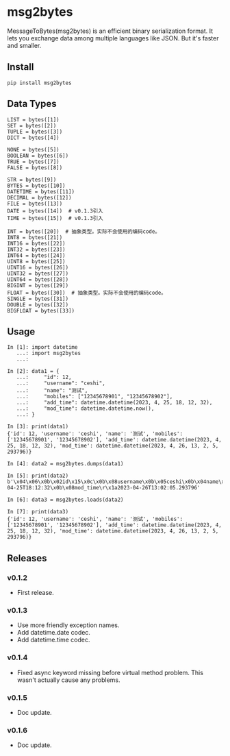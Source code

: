 # msg2bytes

MessageToBytes(msg2bytes) is an efficient binary serialization format. It lets you exchange data among multiple languages like JSON. But it's faster and smaller.

## Install

```
pip install msg2bytes
```

## Data Types

```
LIST = bytes([1])
SET = bytes([2])
TUPLE = bytes([3])
DICT = bytes([4])

NONE = bytes([5])
BOOLEAN = bytes([6])
TRUE = bytes([7])
FALSE = bytes([8])

STR = bytes([9])
BYTES = bytes([10])
DATETIME = bytes([11])
DECIMAL = bytes([12])
FILE = bytes([13])
DATE = bytes([14])  # v0.1.3引入
TIME = bytes([15])  # v0.1.3引入

INT = bytes([20])  # 抽象类型。实际不会使用的编码code。
INT8 = bytes([21])
INT16 = bytes([22])
INT32 = bytes([23])
INT64 = bytes([24])
UINT8 = bytes([25])
UINT16 = bytes([26])
UINT32 = bytes([27])
UINT64 = bytes([28])
BIGINT = bytes([29])
FLOAT = bytes([30])  # 抽象类型。实际不会使用的编码code。
SINGLE = bytes([31])
DOUBLE = bytes([32])
BIGFLOAT = bytes([33])
```

## Usage

```
In [1]: import datetime
   ...: import msg2bytes
   ...: 

In [2]: data1 = {
   ...:     "id": 12,
   ...:     "username": "ceshi",
   ...:     "name": "测试",
   ...:     "mobiles": ["12345678901", "12345678902"],
   ...:     "add_time": datetime.datetime(2023, 4, 25, 18, 12, 32),
   ...:     "mod_time": datetime.datetime.now(),
   ...: }

In [3]: print(data1)
{'id': 12, 'username': 'ceshi', 'name': '测试', 'mobiles': ['12345678901', '12345678902'], 'add_time': datetime.datetime(2023, 4, 25, 18, 12, 32), 'mod_time': datetime.datetime(2023, 4, 26, 13, 2, 5, 293796)}

In [4]: data2 = msg2bytes.dumps(data1)

In [5]: print(data2)
b'\x04\x06\x0b\x02id\x15\x0c\x0b\x08username\x0b\x05ceshi\x0b\x04name\x0b\x06\xe6\xb5\x8b\xe8\xaf\x95\x0b\x07mobiles\x01\x02\x0b\x0b12345678901\x0b\x0b12345678902\x0b\x08add_time\r\x132023-04-25T18:12:32\x0b\x08mod_time\r\x1a2023-04-26T13:02:05.293796'

In [6]: data3 = msg2bytes.loads(data2)

In [7]: print(data3)
{'id': 12, 'username': 'ceshi', 'name': '测试', 'mobiles': ['12345678901', '12345678902'], 'add_time': datetime.datetime(2023, 4, 25, 18, 12, 32), 'mod_time': datetime.datetime(2023, 4, 26, 13, 2, 5, 293796)}
```

## Releases

### v0.1.2

- First release.

### v0.1.3

- Use more friendly exception names.
- Add datetime.date codec.
- Add datetime.time codec.

### v0.1.4

- Fixed async keyword missing before virtual method problem. This wasn't actually cause any problems.

### v0.1.5

- Doc update.

### v0.1.6

- Doc update.
